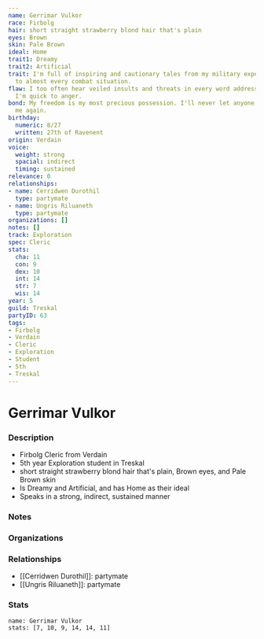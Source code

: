 ```yaml
---
name: Gerrimar Vulkor
race: Firbolg
hair: short straight strawberry blond hair that's plain
eyes: Brown
skin: Pale Brown
ideal: Home
trait1: Dreamy
trait2: Artificial
trait: I'm full of inspiring and cautionary tales from my military experience relevant
  to almost every combat situation.
flaw: I too often hear veiled insults and threats in every word addressed to me, and
  I'm quick to anger.
bond: My freedom is my most precious possession. I'll never let anyone take it from
  me again.
birthday:
  numeric: 8/27
  written: 27th of Ravenent
origin: Verdain
voice:
  weight: strong
  spacial: indirect
  timing: sustained
relevance: 0
relationships:
- name: Cerridwen Durothil
  type: partymate
- name: Ungris Riluaneth
  type: partymate
organizations: []
notes: []
track: Exploration
spec: Cleric
stats:
  cha: 11
  con: 9
  dex: 10
  int: 14
  str: 7
  wis: 14
year: 5
guild: Treskal
partyID: 63
tags:
- Firbolg
- Verdain
- Cleric
- Exploration
- Student
- 5th
- Treskal
---
```

# Gerrimar Vulkor
### Description
- Firbolg Cleric from Verdain
- 5th year Exploration student in Treskal
- short straight strawberry blond hair that's plain, Brown eyes, and Pale Brown skin
- Is Dreamy and Artificial, and has Home as their ideal
- Speaks in a strong, indirect, sustained manner

### Notes

### Organizations

### Relationships
- [[Cerridwen Durothil]]: partymate
- [[Ungris Riluaneth]]: partymate

### Stats
```statblock
name: Gerrimar Vulkor
stats: [7, 10, 9, 14, 14, 11]
```